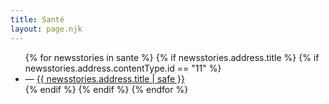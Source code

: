 ```yaml
---
title: Santé
layout: page.njk
---
```


<ul>
{% for newsstories in sante %}
{% if newsstories.address.title %}
{% if newsstories.address.contentType.id == "11" %} <!-- permet de valider que seuls les news-stories sont affichées (pour retirer les vidéos, audios, extrats, etc.) -->
<li>— <a href="/sante/articles/{{ newsstories.address.title | slug }}/">{{ newsstories.address.title | safe }}</a></li>
{% endif %}
{% endif %}
{% endfor %}
</ul>